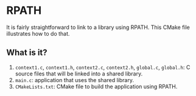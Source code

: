 # RPATH

It is fairly straightforward to link to a library using RPATH.
This CMake file illustrates how to do that.


## What is it?

1. `context1.c`, `context1.h`, `context2.c`, `context2.h`, `global.c`, `global.h`:
   C source files that will be linked into a shared library.
1. `main.c`: application that uses the shared library.
1. `CMakeLists.txt`: CMake file to build the application using RPATH.
